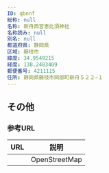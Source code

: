 ```yaml
---
ID: qbnnf
総称: null
名称: 新舟西宮恵比須神社
名称読み: null
別名: null
都道府県: 静岡県
区域: 藤枝市
緯度: 34.9549215
経度: 138.2483409
郵便番号: 4211115
住所: 静岡県藤枝市岡部町新舟５２２−１
---
```


## その他

### 参考URL

| URL | 説明          |
| --- | ------------- |
|     | OpenStreetMap |
